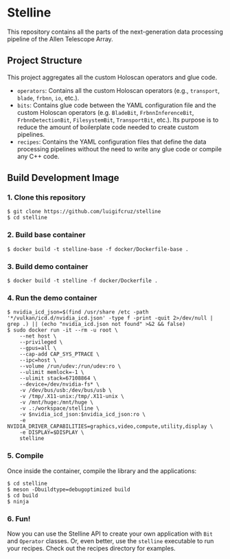 # Stelline
This repository contains all the parts of the next-generation data processing pipeline of the Allen Telescope Array.

## Project Structure
This project aggregates all the custom Holoscan operators and glue code.

- `operators`: Contains all the custom Holoscan operators (e.g., `transport`, `blade`, `frbnn`, `io`, etc.).
- `bits`: Contains glue code between the YAML configuration file and the custom Holoscan operators (e.g. `BladeBit`, `FrbnnInferenceBit`, `FrbnnDetectionBit`, `FilesystemBit`, `TransportBit`, etc.). Its purpose is to reduce the amount of boilerplate code needed to create custom pipelines.
- `recipes`: Contains the YAML configuration files that define the data processing pipelines without the need to write any glue code or compile any C++ code.

## Build Development Image

### 1. Clone this repository
```
$ git clone https://github.com/luigifcruz/stelline
$ cd stelline
```

### 2. Build base container
```
$ docker build -t stelline-base -f docker/Dockerfile-base .
```

### 3. Build demo container
```
$ docker build -t stelline -f docker/Dockerfile .
```

### 4. Run the demo container
```
$ nvidia_icd_json=$(find /usr/share /etc -path '*/vulkan/icd.d/nvidia_icd.json' -type f -print -quit 2>/dev/null | grep .) || (echo "nvidia_icd.json not found" >&2 && false)
$ sudo docker run -it --rm -u root \
    --net host \
    --privileged \
    --gpus=all \
    --cap-add CAP_SYS_PTRACE \
    --ipc=host \
    --volume /run/udev:/run/udev:ro \
    --ulimit memlock=-1 \
    --ulimit stack=67108864 \
    --device=/dev/nvidia-fs* \
    -v /dev/bus/usb:/dev/bus/usb \
    -v /tmp/.X11-unix:/tmp/.X11-unix \
    -v /mnt/huge:/mnt/huge \
    -v .:/workspace/stelline \
    -v $nvidia_icd_json:$nvidia_icd_json:ro \
    -e NVIDIA_DRIVER_CAPABILITIES=graphics,video,compute,utility,display \
    -e DISPLAY=$DISPLAY \
    stelline
```

### 5. Compile
Once inside the container, compile the library and the applications:
```
$ cd stelline
$ meson -Dbuildtype=debugoptimized build
$ cd build
$ ninja
```

### 6. Fun!
Now you can use the Stelline API to create your own application with `Bit` and `Operator` classes. Or, even better, use the `stelline` executable to run your recipes. Check out the recipes directory for examples.
